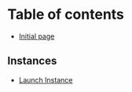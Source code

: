 # Table of contents

* [Initial page](README.md)

## Instances

* [Launch Instance](instances/untitled.md)

